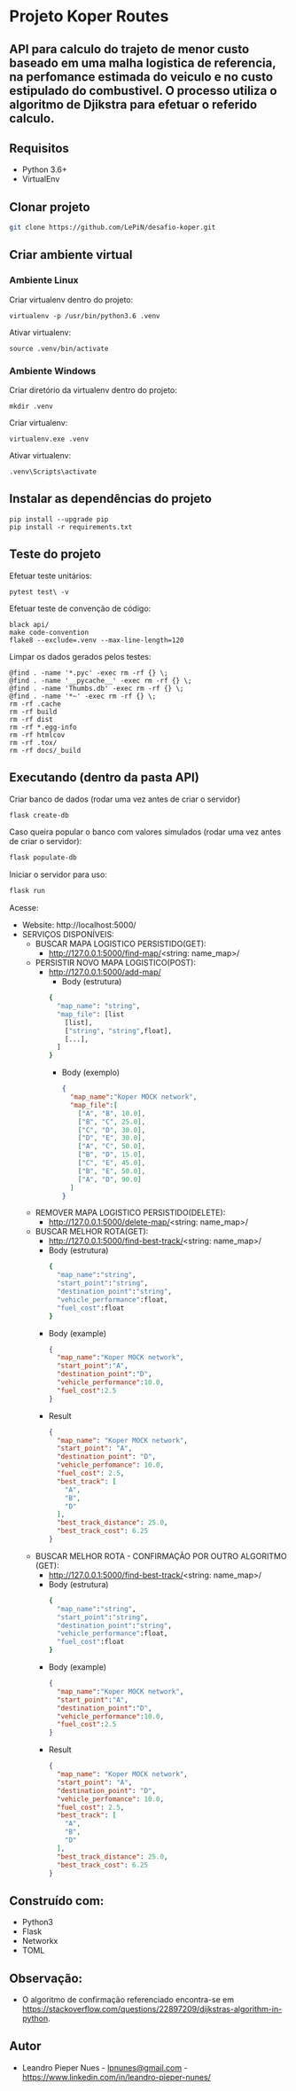 # Projeto Koper Routes

API para calculo do trajeto de menor custo  baseado em uma malha logistica de referencia, na perfomance estimada do 
veiculo e no custo estipulado do combustivel. O processo utiliza o algoritmo de Djikstra para efetuar o referido calculo.
---

## Requisitos
- Python 3.6+
- VirtualEnv

## Clonar projeto
```bash
git clone https://github.com/LePiN/desafio-koper.git
```

## Criar ambiente virtual

### Ambiente Linux

Criar virtualenv dentro do projeto:
```
virtualenv -p /usr/bin/python3.6 .venv
```

Ativar virtualenv:
```
source .venv/bin/activate
```

### Ambiente Windows

Criar diretório da virtualenv dentro do projeto:
```
mkdir .venv
```

Criar virtualenv:
```
virtualenv.exe .venv
```

Ativar virtualenv:
```
.venv\Scripts\activate
```

## Instalar as dependências do projeto
```
pip install --upgrade pip
pip install -r requirements.txt
```


## Teste do projeto

Efetuar teste unitários:
```
pytest test\ -v
```

Efetuar teste de convenção de código:
```
black api/
make code-convention
flake8 --exclude=.venv --max-line-length=120
```

Limpar os dados gerados pelos testes:
```
@find . -name '*.pyc' -exec rm -rf {} \;
@find . -name '__pycache__' -exec rm -rf {} \;
@find . -name 'Thumbs.db' -exec rm -rf {} \;
@find . -name '*~' -exec rm -rf {} \;
rm -rf .cache
rm -rf build
rm -rf dist
rm -rf *.egg-info
rm -rf htmlcov
rm -rf .tox/
rm -rf docs/_build
```

## Executando (dentro da pasta API)

Criar banco de dados (rodar uma vez antes de criar o servidor)
```bash
flask create-db
```

Caso queira popular o banco com valores simulados (rodar uma vez antes de criar o servidor):
```bash
flask populate-db
```

Iniciar o servidor para uso:
```bash
flask run
```

Acesse:

- Website: http://localhost:5000/
- SERVIÇOS DISPONÍVEIS:
    - BUSCAR MAPA LOGISTICO PERSISTIDO(GET):
        - http://127.0.0.1:5000/find-map/<string: name_map>/
    - PERSISTIR NOVO MAPA LOGISTICO(POST):
        - http://127.0.0.1:5000/add-map/
            - Body (estrutura)
            ````bash
            {
              "map_name": "string",
              "map_file": [list
                [list],  
                ["string", "string",float],
                [...],      
              ]
            }
            ````
            - Body (exemplo)
                ```json
                {
                  "map_name":"Koper MOCK network",
                  "map_file":[
                    ["A", "B", 10.0],  
                    ["B", "C", 25.0],
                    ["C", "D", 30.0],
                    ["D", "E", 30.0],        
                    ["A", "C", 50.0],
                    ["B", "D", 15.0],
                    ["C", "E", 45.0],               
                    ["B", "E", 50.0],
                    ["A", "D", 90.0]        
                  ]
                }
                ```
    - REMOVER MAPA LOGISTICO PERSISTIDO(DELETE):
        - http://127.0.0.1:5000/delete-map/<string: name_map>/
    - BUSCAR MELHOR ROTA(GET):
        - http://127.0.0.1:5000/find-best-track/<string: name_map>/
        - Body (estrutura)
            ```bash
            {
              "map_name":"string",
              "start_point":"string",
              "destination_point":"string",
              "vehicle_performance":float,
              "fuel_cost":float 
            }
            ````
        - Body (example)
            ```json
            {
              "map_name":"Koper MOCK network",
              "start_point":"A",
              "destination_point":"D",
              "vehicle_performance":10.0,
              "fuel_cost":2.5 
            }
            ```
        - Result
            ```json
            {
              "map_name": "Koper MOCK network",
              "start_point": "A",
              "destination_point": "D",
              "vehicle_perfomance": 10.0,
              "fuel_cost": 2.5,
              "best_track": [
                "A",
                "B",
                "D"
              ],
              "best_track_distance": 25.0,
              "best_track_cost": 6.25
            }
            ```
    - BUSCAR MELHOR ROTA - CONFIRMAÇÃO POR OUTRO ALGORITMO (GET):
        - http://127.0.0.1:5000/find-best-track/<string: name_map>/
        - Body (estrutura)
            ```bash
            {
              "map_name":"string",
              "start_point":"string",
              "destination_point":"string",
              "vehicle_performance":float,
              "fuel_cost":float 
            }
            ````
        - Body (example)
            ```json
            {
              "map_name":"Koper MOCK network",
              "start_point":"A",
              "destination_point":"D",
              "vehicle_performance":10.0,
              "fuel_cost":2.5 
            }
            ```
        - Result
            ```json
            {
              "map_name": "Koper MOCK network",
              "start_point": "A",
              "destination_point": "D",
              "vehicle_perfomance": 10.0,
              "fuel_cost": 2.5,
              "best_track": [
                "A",
                "B",
                "D"
              ],
              "best_track_distance": 25.0,
              "best_track_cost": 6.25
            }
            ```

## Construído com:
- Python3
- Flask
- Networkx
- TOML


## Observação:
- O algoritmo de confirmação referenciado encontra-se em https://stackoverflow.com/questions/22897209/dijkstras-algorithm-in-python.

## Autor
- Leandro Pieper Nues - lpnunes@gmail.com - https://www.linkedin.com/in/leandro-pieper-nunes/